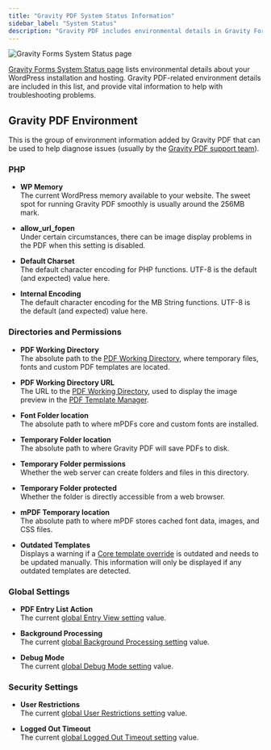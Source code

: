 ```yaml
---
title: "Gravity PDF System Status Information"
sidebar_label: "System Status"
description: "Gravity PDF includes environmental details in Gravity Forms System Status page to help with diagnostic and troubleshooting."
---
```


![Gravity Forms System Status page](https://resources.gravitypdf.com/uploads/2021/04/v6-System-Status-Page.png)

[Gravity Forms System Status page](https://docs.gravityforms.com/checking-environment-details/) lists environmental details about your WordPress installation and hosting. Gravity PDF-related environment details are included in this list, and provide vital information to help with troubleshooting problems.

## Gravity PDF Environment

This is the group of environment information added by Gravity PDF that can be used to help diagnose issues (usually by the [Gravity PDF support team](https://gravitypdf.com/support/)).

### PHP

* **WP Memory** <br />
The current WordPress memory available to your website. The sweet spot for running Gravity PDF smoothly is usually around the 256MB mark.

* **allow_url_fopen** <br />
Under certain circumstances, there can be image display problems in the PDF when this setting is disabled.

* **Default Charset** <br />
The default character encoding for PHP functions. UTF-8 is the default (and expected) value here.

* **Internal Encoding** <br />
The default character encoding for the MB String functions. UTF-8 is the default (and expected) value here.

### Directories and Permissions

* **PDF Working Directory** <br />
The absolute path to the [PDF Working Directory](../developers/first-custom-pdf.md#pdf-working-directory), where temporary files, fonts and custom PDF templates are located.

* **PDF Working Directory URL** <br />
  The URL to the [PDF Working Directory](../developers/first-custom-pdf.md#pdf-working-directory), used to display the image preview in the [PDF Template Manager](pdf-template-manager.md).

* **Font Folder location** <br />
The absolute path to where mPDFs core and custom fonts are installed.

* **Temporary Folder location** <br />
The absolute path to where Gravity PDF will save PDFs to disk. 

* **Temporary Folder permissions** <br />
Whether the web server can create folders and files in this directory.

* **Temporary Folder protected** <br />
Whether the folder is directly accessible from a web browser.

* **mPDF Temporary location** <br />
The absolute path to where mPDF stores cached font data, images, and CSS files.

* **Outdated Templates** <br />
Displays a warning if a [Core template override](../developers/template-hierarchy.md#how-do-i-modify-core-templates) is outdated and needs to be updated manually. This information will only be displayed if any outdated templates are detected.

### Global Settings

* **PDF Entry List Action** <br />
The current [global Entry View setting](global-settings.md#entry-view) value.

* **Background Processing** <br />
The current [global Background Processing setting](global-settings.md#background-processing) value.

* **Debug Mode** <br />
The current [global Debug Mode setting](global-settings.md#debug-mode) value.

### Security Settings

* **User Restrictions** <br />
The current [global User Restrictions setting](global-settings.md#user-restriction) value.

* **Logged Out Timeout** <br />
The current [global Logged Out Timeout setting](global-settings.md#logged-out-timeout) value.
